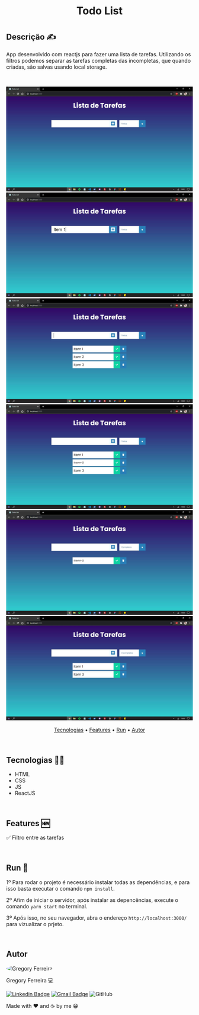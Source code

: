 <h1 align="center">Todo List<h1>

## Descrição ✍️
<p>
  App desenvolvido com reactjs para fazer uma lista de tarefas. Utilizando os filtros podemos separar as tarefas completas das incompletas, que quando criadas, são salvas usando local storage.
</p>
&nbsp;

<p align="center">
  <img src="./public/screens/screen1.JPG">
  <img src="./public/screens/screen2.JPG">
  <img src="./public/screens/screen3.JPG">
  <img src="./public/screens/screen4.JPG">
  <img src="./public/screens/screen5.JPG">
  <img src="./public/screens/screen6.JPG">
</p>

<p align="center">
 <a href="#tecnologias">Tecnologias</a> •
 <a href="#features">Features</a> •
 <a href="#run">Run</a> •
 <a href="#autor">Autor</a>
</p>

&nbsp;
## Tecnologias 👩‍💻
<p id="tecnologias">
 
 - HTML
 &nbsp;
 - CSS
 &nbsp;
 - JS
 &nbsp;
 - ReactJS

&nbsp;
## Features 🆕
<p id="features">
  ✅ Filtro entre as tarefas
  &nbsp;
</p>

&nbsp;
## Run 🏁
<p id="run">

  1º Para rodar o projeto é necessário instalar todas as dependências, e para isso basta executar o comando `npm install`.
  &nbsp;

  2º Afim de iniciar o servidor, após instalar as depencências, execute o comando `yarn start` no terminal.
  &nbsp;

  3º Após isso, no seu navegador, abra o endereço `http://localhost:3000/` para vizualizar o prjeto.
</p>

&nbsp;
## Autor
<a style="text-decoration: none;" href="https://github.com/olagregs">
  <img width="100px" style="border-radius: 50%;"src="https://avatars1.githubusercontent.com/u/69690037?s=460&u=27ec559b232470dbaaaff89fcb7768e5ff950bfe&v=4" alt="Gregory Ferreira">
  <p>Gregory Ferreira 💻</p>
</a>

[![Linkedin Badge](https://img.shields.io/badge/-Gregory-blue?style=flat-square&logo=Linkedin&logoColor=white&link=https://www.linkedin.com/in/gregory-lucena-2450751b4/)](https://www.linkedin.com/in/gregory-lucena/)
[![Gmail Badge](https://img.shields.io/badge/-gregoryflucena@gmail.com-c14438?style=flat-square&logo=Gmail&logoColor=white&link=mailto:gregoryflucena@gmail.com)](mailto:gregoryflucena@gmail.com)
![GitHub](https://img.shields.io/github/license/olagregs/themes?style=flat-square)

<p>Made with ❤️ and ☕ by me 😁</p>

&nbsp;
